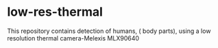 # low-res-thermal
This repository contains detection of humans, ( body parts), using a low resolution thermal camera-Melexis MLX90640
